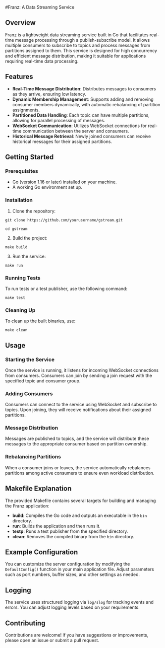 #Franz: A Data Streaming Service

## Overview

Franz is a lightweight data streaming service built in Go that facilitates real-time message processing through a publish-subscribe model. It allows multiple consumers to subscribe to topics and process messages from partitions assigned to them. This service is designed for high concurrency and efficient message distribution, making it suitable for applications requiring real-time data processing.

## Features

- **Real-Time Message Distribution**: Distributes messages to consumers as they arrive, ensuring low latency.
- **Dynamic Membership Management**: Supports adding and removing consumer members dynamically, with automatic rebalancing of partition assignments.
- **Partitioned Data Handling**: Each topic can have multiple partitions, allowing for parallel processing of messages.
- **WebSocket Communication**: Utilizes WebSocket connections for real-time communication between the server and consumers.
- **Historical Message Retrieval**: Newly joined consumers can receive historical messages for their assigned partitions.

## Getting Started

### Prerequisites

- Go (version 1.16 or later) installed on your machine.
- A working Go environment set up.

### Installation

1. Clone the repository:
```
git clone https://github.com/yourusername/gstream.git
```
```
cd gstream
```
2. Build the project:
```
make build
 ```

3. Run the service:
```
make run
 ```

### Running Tests

To run tests or a test publisher, use the following command:
```
make test
 ```

### Cleaning Up

To clean up the built binaries, use:
```
make clean
```


## Usage

### Starting the Service

Once the service is running, it listens for incoming WebSocket connections from consumers. Consumers can join by sending a join request with the specified topic and consumer group.

### Adding Consumers

Consumers can connect to the service using WebSocket and subscribe to topics. Upon joining, they will receive notifications about their assigned partitions.

### Message Distribution

Messages are published to topics, and the service will distribute these messages to the appropriate consumer based on partition ownership.

### Rebalancing Partitions

When a consumer joins or leaves, the service automatically rebalances partitions among active consumers to ensure even workload distribution.

## Makefile Explanation

The provided Makefile contains several targets for building and managing the Franz application:

- **build**: Compiles the Go code and outputs an executable in the `bin` directory.
- **run**: Builds the application and then runs it.
- **testp**: Runs a test publisher from the specified directory.
- **clean**: Removes the compiled binary from the `bin` directory.

## Example Configuration

You can customize the server configuration by modifying the `DefaultConfig()` function in your main application file. Adjust parameters such as port numbers, buffer sizes, and other settings as needed.

## Logging

The service uses structured logging via `log/slog` for tracking events and errors. You can adjust logging levels based on your requirements.

## Contributing

Contributions are welcome! If you have suggestions or improvements, please open an issue or submit a pull request.



